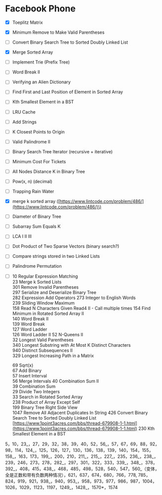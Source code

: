 # Facebook Phone

* [x] Toeplitz Matrix
* [x] Minimum Remove to Make Valid Parentheses 
* [ ] Convert Binary Search Tree to Sorted Doubly Linked List
* [x] Merge Sorted Array
* [ ] Implement Trie \(Prefix Tree\) 
* [ ] Word Break II  
* [ ] Verifying an Alien Dictionary 
* [ ] Find First and Last Position of Element in Sorted Array
* [ ] Kth Smallest Element in a BST
* [ ] LRU Cache
* [ ] Add Strings
* [ ] K Closest Points to Origin 
* [ ] Valid Palindrome II 
* [ ] Binary Search Tree Iterator \(recursive + iterative\)
* [ ] Minimum Cost For Tickets
* [ ] All Nodes Distance K in Binary Tree
* [ ] Pow\(x, n\) \(decimal\)
* [ ] Trapping Rain Water 
* [x] merge k sorted array \([https://www.lintcode.com/problem/486/](https://www.lintcode.com/problem/486/)\)
* [ ] Diameter of Binary Tree
* [ ] Subarray Sum Equals K
* [ ] LCA I II III
* [ ] Dot Product of Two Sparse Vectors \(binary search?\)
* [ ] Compare strings stored in two Linked Lists
* [ ] Palindrome Permutation
* [ ] 10 Regular Expression Matching  
  23 Merge k Sorted Lists  
  301 Remove Invalid Parentheses  
  297 Serialize and Deserialize Binary Tree  
  282 Expression Add Operators 273 Integer to English Words  
  239 Sliding Window Maximum  
  158 Read N Characters Given Read4 II - Call multiple times 154 Find Minimum in Rotated Sorted Array II  
  140 Word Break II  
  139 Word Break  
  127 Word Ladder  
  126 Word Ladder II 52 N-Queens II  
  32 Longest Valid Parentheses  
  340 Longest Substring with At Most K Distinct Characters  
  940 Distinct Subsequences II  
  329 Longest Increasing Path in a Matrix

  
  69 Sqrt\(x\)  
  67 Add Binary  
  57 Insert Interval  
  56 Merge Intervals 40 Combination Sum II  
  39 Combination Sum  
  29 Divide Two Integers  
  33 Search in Rotated Sorted Array  
  238 Product of Array Except Self  
  199 Binary Tree Right Side View  
  1047 Remove All Adjacent Duplicates In String 426 Convert Binary Search Tree to Sorted Doubly Linked List  
  [https://www.1point3acres.com/bbs/thread-679908-1-1.html](https://www.1point3acres.com/bbs/thread-679908-1-1.html) 230 Kth Smallest Element in a BST

5，10，23_，27，29，32，38，39，40，52，56_，57，67，69，88，92，98，114，124_，125，126，127，130，136，138，139，140，154，155，158_，163，173，199_，200，210，211_，215_，227_，235，236_，238_，239，246，273，278，282_，297，301，322，333，339_，348_，378，392_，408，415，438_，468，485，498，528，540，547，560_（变体，全是正数和带有负数两种情况），621，637，674，680，766，778, 785，824，919，921，938_，940，953_，958，973，977，986，987，1004，1026，1029，1123，1197，1249_，1428_，1570\*，1574


